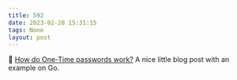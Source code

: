```yaml
---
title: 592
date: 2023-02-28 15:31:15
tags: None
layout: post
---
```


📝 [How do One-Time passwords work?](https://zserge.com/posts/one-time-passwords/) A nice little blog post with an example on Go.

